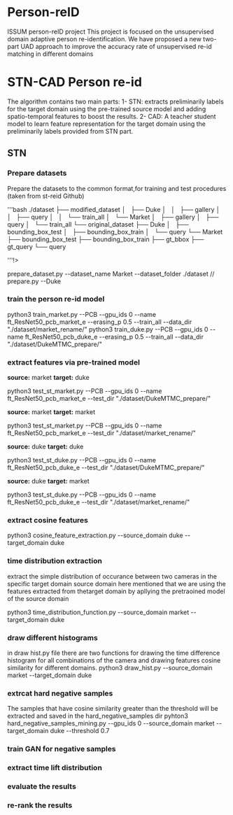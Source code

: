 # Person-reID
ISSUM person-reID project
This project is focused on the unsupervised domain adaptive person re-identification.
We have proposed a new two-part UAD approach to improve the accuracy rate of unsupervised re-id matching in different domains

# STN-CAD Person re-id
The algorithm contains two main parts:
1- STN: extracts preliminarily labels for the target domain using the pre-trained source model and adding spatio-temporal features to boost the results.
2- CAD: A teacher student model to learn feature representation for the target domain using the preliminarily labels provided from STN part.
## STN
### Prepare datasets
Prepare the datasets to the common format,for training and test procedures (taken from st-reid Github)

'''bash
./dataset
├── modified_dataset
│   ├── Duke
│   │   ├── gallery
│   │   ├── query
│   │   └── train_all
│   └── Market
│       ├── gallery
│       ├── query
│       └── train_all
└── original_dataset
    ├── Duke
    │   ├── bounding_box_test
    │   ├── bounding_box_train
    │   └── query
    └── Market
        ├── bounding_box_test
        ├── bounding_box_train
        ├── gt_bbox
        ├── gt_query
        └── query

'''!>

prepare_dataset.py --dataset_name Market --dataset_folder ./dataset  //  prepare.py --Duke

### train the person re-id model
python3 train_market.py --PCB --gpu_ids 0 --name ft_ResNet50_pcb_market_e --erasing_p 0.5 --train_all --data_dir "./dataset/market_rename/"
python3 train_duke.py --PCB --gpu_ids 0 --name ft_ResNet50_pcb_duke_e --erasing_p 0.5 --train_all --data_dir "./dataset/DukeMTMC_prepare/"

### extract features via pre-trained model
**source:** market        **target:** duke

python3 test_st_market.py --PCB --gpu_ids 0 --name ft_ResNet50_pcb_market_e --test_dir "./dataset/DukeMTMC_prepare/"

**source:** market        **target:** market

python3 test_st_market.py --PCB --gpu_ids 0 --name ft_ResNet50_pcb_market_e --test_dir "./dataset/market_rename/"

**source:** duke          **target:** duke

python3 test_st_duke.py --PCB --gpu_ids 0 --name ft_ResNet50_pcb_duke_e --test_dir "./dataset/DukeMTMC_prepare/"

**source:** duke           **target:** market

python3 test_st_duke.py --PCB --gpu_ids 0 --name ft_ResNet50_pcb_duke_e --test_dir "./dataset/market_rename/"

### extract cosine features
python3 cosine_feature_extraction.py --source_domain duke --target_domain duke

### time distribution extraction
extract the simple distribution of occurance between two cameras in the specific target domain
source domain here mentioned that we are using the features extracted from thetarget domain by apllying the pretraoined model of the source domain

python3 time_distribution_function.py  --source_domain market --target_domain duke

### draw different histograms
in draw hist.py file there are two functions for drawing the time difference histogram for all combinations of the camera and drawing features cosine similarity for different domains.
python3 draw_hist.py --source_domain market --target_domain duke


### extrcat hard negative samples
The samples that have cosine similarity greater than the threshold will be extracted and saved in the hard_negative_samples dir 
pyhton3 hard_negative_samples_mining.py --gpu_ids 0 --source_domain market --target_domain duke  --threshold 0.7

### train GAN for negative samples
### extract time lift distribution
### evaluate the results
### re-rank the results
